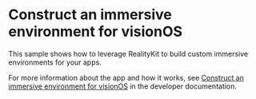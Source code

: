 # Construct an immersive environment for visionOS

This sample shows how to leverage RealityKit to build custom immersive environments for your apps.

For more information about the app and how it works, see
[Construct an immersive environment for visionOS](https://developer.apple.com/documentation/realitykit/construct-an-immersive-environment-for-visionOS) in the developer documentation.